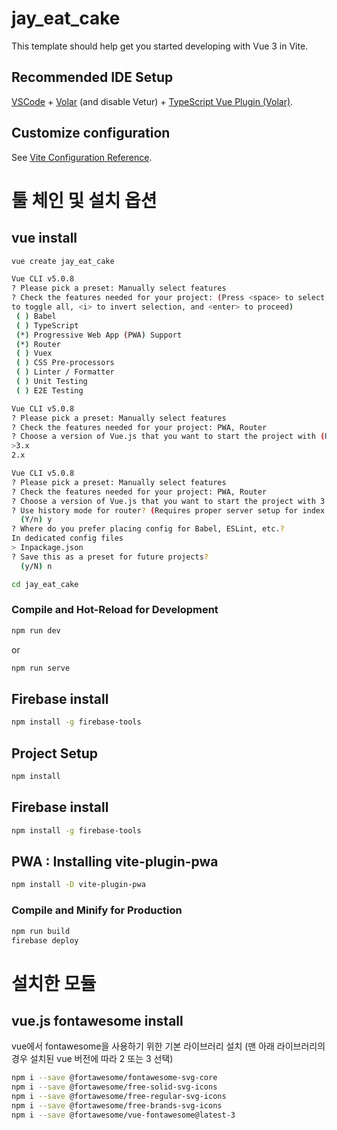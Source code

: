 # jay_eat_cake

This template should help get you started developing with Vue 3 in Vite.

## Recommended IDE Setup

[VSCode](https://code.visualstudio.com/) + [Volar](https://marketplace.visualstudio.com/items?itemName=Vue.volar) (and disable Vetur) + [TypeScript Vue Plugin (Volar)](https://marketplace.visualstudio.com/items?itemName=Vue.vscode-typescript-vue-plugin).

## Customize configuration

See [Vite Configuration Reference](https://vitejs.dev/config/).

# 툴 체인 및 설치 옵션
## vue install
```sh
vue create jay_eat_cake
```
```sh
Vue CLI v5.0.8
? Please pick a preset: Manually select features
? Check the features needed for your project: (Press <space> to select, <a> 
to toggle all, <i> to invert selection, and <enter> to proceed)
 ( ) Babel
 ( ) TypeScript
 (*) Progressive Web App (PWA) Support
 (*) Router
 ( ) Vuex
 ( ) CSS Pre-processors
 ( ) Linter / Formatter
 ( ) Unit Testing
 ( ) E2E Testing

Vue CLI v5.0.8
? Please pick a preset: Manually select features
? Check the features needed for your project: PWA, Router
? Choose a version of Vue.js that you want to start the project with (User arrow keys)
>3.x
2.x

Vue CLI v5.0.8
? Please pick a preset: Manually select features
? Check the features needed for your project: PWA, Router
? Choose a version of Vue.js that you want to start the project with 3.x    
? Use history mode for router? (Requires proper server setup for index fallback in production) 
  (Y/n) y
? Where do you prefer placing config for Babel, ESLint, etc.? 
In dedicated config files
> Inpackage.json
? Save this as a preset for future projects? 
  (y/N) n
```

```sh
cd jay_eat_cake
```

### Compile and Hot-Reload for Development
```sh
npm run dev
```
or
```sh
npm run serve
```

## Firebase install
```sh
npm install -g firebase-tools
```

## Project Setup
```sh
npm install
```

## Firebase install
```sh
npm install -g firebase-tools
```

## PWA : Installing vite-plugin-pwa
```sh
npm install -D vite-plugin-pwa
```

### Compile and Minify for Production
```sh
npm run build
firebase deploy
```
# 설치한 모듈
## vue.js fontawesome install
vue에서 fontawesome을 사용하기 위한 기본 라이브러리 설치
(맨 아래 라이브러리의 경우 설치된 vue 버전에 따라 2 또는 3 선택)
```sh
npm i --save @fortawesome/fontawesome-svg-core
npm i --save @fortawesome/free-solid-svg-icons
npm i --save @fortawesome/free-regular-svg-icons
npm i --save @fortawesome/free-brands-svg-icons
npm i --save @fortawesome/vue-fontawesome@latest-3
```

